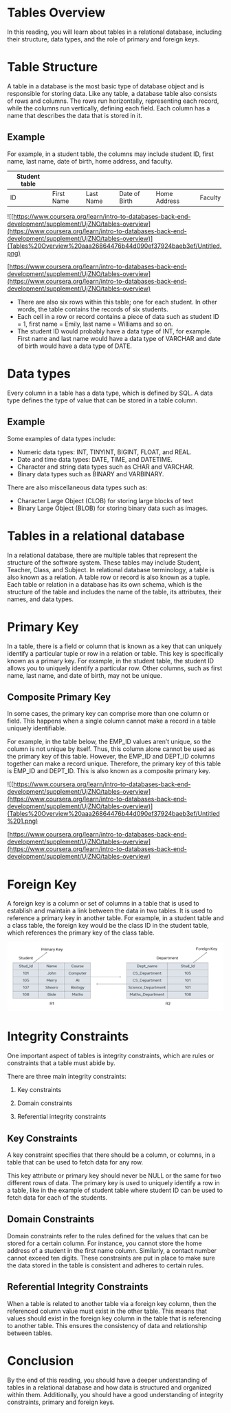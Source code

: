# Tables Overview

In this reading, you will learn about tables in a relational database, including their structure, data types, and the role of primary and foreign keys.

# Table Structure

A table in a database is the most basic type of database object and is responsible for storing data. Like any table, a database table also consists of rows and columns. The rows run horizontally, representing each record, while the columns run vertically, defining each field. Each column has a name that describes the data that is stored in it. 

## Example

For example, in a student table, the columns may include student ID, first name, last name, date of birth, home address, and faculty.

| Student table |  |  |  |  |  |
| --- | --- | --- | --- | --- | --- |
| ID | First Name | Last Name | Date of Birth | Home Address | Faculty |

![[https://www.coursera.org/learn/intro-to-databases-back-end-development/supplement/UjZNO/tables-overview](https://www.coursera.org/learn/intro-to-databases-back-end-development/supplement/UjZNO/tables-overview)](Tables%20Overview%20aaa26864476b44d090ef37924baeb3ef/Untitled.png)

[https://www.coursera.org/learn/intro-to-databases-back-end-development/supplement/UjZNO/tables-overview](https://www.coursera.org/learn/intro-to-databases-back-end-development/supplement/UjZNO/tables-overview)

- There are also six rows within this table; one for each student. In other words, the table contains the records of six students.
- Each cell in a row or record contains a piece of data such as student ID = 1, first name = Emily, last name = Williams and so on.
- The student ID would probably have a data type of INT, for example. First name and last name would have a data type of VARCHAR and date of birth would have a data type of DATE.

# Data types

Every column in a table has a data type, which is defined by SQL. A data type defines the type of value that can be stored in a table column. 

## Example

Some examples of data types include:

- Numeric data types: INT, TINYINT, BIGINT, FLOAT, and REAL.
- Date and time data types: DATE, TIME, and DATETIME.
- Character and string data types such as CHAR and VARCHAR.
- Binary data types such as BINARY and VARBINARY.

There are also miscellaneous data types such as:

- Character Large Object (CLOB) for storing large blocks of text
- Binary Large Object (BLOB) for storing binary data such as images.

# Tables in a relational database

In a relational database, there are multiple tables that represent the structure of the software system. These tables may include Student, Teacher, Class, and Subject. In relational database terminology, a table is also known as a relation. A table row or record is also known as a tuple. Each table or relation in a database has its own schema, which is the structure of the table and includes the name of the table, its attributes, their names, and data types.

# Primary Key

In a table, there is a field or column that is known as a key that can uniquely identify a particular tuple or row in a relation or table. This key is specifically known as a primary key. For example, in the student table, the student ID allows you to uniquely identify a particular row. Other columns, such as first name, last name, and date of birth, may not be unique.

## Composite Primary Key

In some cases, the primary key can comprise more than one column or field. This happens when a single column cannot make a record in a table uniquely identifiable. 

For example, in the table below, the EMP_ID values aren’t unique, so the column is not unique by itself. Thus, this column alone cannot be used as the primary key of this table. However, the EMP_ID and DEPT_ID columns together can make a record unique. Therefore, the primary key of this table is EMP_ID and DEPT_ID. This is also known as a composite primary key.

![[https://www.coursera.org/learn/intro-to-databases-back-end-development/supplement/UjZNO/tables-overview](https://www.coursera.org/learn/intro-to-databases-back-end-development/supplement/UjZNO/tables-overview)](Tables%20Overview%20aaa26864476b44d090ef37924baeb3ef/Untitled%201.png)

[https://www.coursera.org/learn/intro-to-databases-back-end-development/supplement/UjZNO/tables-overview](https://www.coursera.org/learn/intro-to-databases-back-end-development/supplement/UjZNO/tables-overview)

# Foreign Key

A foreign key is a column or set of columns in a table that is used to establish and maintain a link between the data in two tables. It is used to reference a primary key in another table. For example, in a student table and a class table, the foreign key would be the class ID in the student table, which references the primary key of the class table.

![Untitled](Tables%20Overview%20aaa26864476b44d090ef37924baeb3ef/Untitled%202.png)

# Integrity Constraints

One important aspect of tables is integrity constraints, which are rules or constraints that a table must abide by.

There are three main integrity constraints:

1. Key constraints

2. Domain constraints

3. Referential integrity constraints

## Key Constraints

A key constraint specifies that there should be a column, or columns, in a table that can be used to fetch data for any row. 

This key attribute or primary key should never be NULL or the same for two different rows of data. The primary key is used to uniquely identify a row in a table, like in the example of student table where student ID can be used to fetch data for each of the students.

## Domain Constraints

Domain constraints refer to the rules defined for the values that can be stored for a certain column. For instance, you cannot store the home address of a student in the first name column. Similarly, a contact number cannot exceed ten digits. These constraints are put in place to make sure the data stored in the table is consistent and adheres to certain rules.

## Referential Integrity Constraints

When a table is related to another table via a foreign key column, then the referenced column value must exist in the other table. This means that values should exist in the foreign key column in the table that is referencing to another table. This ensures the consistency of data and relationship between tables.

# Conclusion

By the end of this reading, you should have a deeper understanding of tables in a relational database and how data is structured and organized within them. Additionally, you should have a good understanding of integrity constraints, primary and foreign keys.